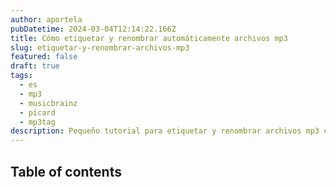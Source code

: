```yaml
---
author: aportela
pubDatetime: 2024-03-04T12:14:22.166Z
title: Cómo etiquetar y renombrar automáticamente archivos mp3
slug: etiquetar-y-renombrar-archivos-mp3
featured: false
draft: true
tags:
  - es
  - mp3
  - musicbrainz
  - picard
  - mp3tag
description: Pequeño tutorial para etiquetar y renombrar archivos mp3 con las utilidades picard y mp3tag
---
```


## Table of contents
